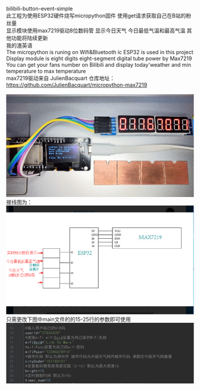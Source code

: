 bilibili-button-event-simple<br/>
此工程为使用ESP32硬件烧写micropython固件 使用get请求获取自己在B站的粉丝量<br/>
显示模块使用max7219驱动8位数码管 显示今日天气 今日最低气温和最高气温 其他功能将陆续更新<br/>
我的渣英语<br/>
The micropython is runing on Wifi&amp;Bluetooth ic ESP32 is used in this project <br/>
Display module is eight digits eight-segment digital tube power by Max7219 <br/>
You can get your fans number on Bilibili and display today'weather and min temperature to max temperature <br/>
max7219驱动来自 JulienBacquart 仓库地址：https://github.com/JulienBacquart/micropython-max7219 <br/>
<br/>
<img src="https://github.com/qianyededoufu/imgPackage/blob/master/IMG_20190607_194243348.jpg"  alt="PIC" />
<br/>
接线图为：<br/>
<img src="https://github.com/qianyededoufu/imgPackage/blob/master/esp32%20bili%20event%20sim%2020190607212700.png"  alt="PIC" />
<br/>
只需更改下图中main文件的的15-25行的参数即可使用<br/>
<img src="https://github.com/qianyededoufu/imgPackage/blob/master/20190607214024.png"  alt="PIC" />
<br/>

